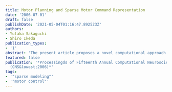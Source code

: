 ```yaml
---
title: Motor Planning and Sparse Motor Command Representation
date: '2006-07-01'
draft: false
publishDate: '2021-05-04T01:16:47.892523Z'
authors:
- Yutaka Sakaguchi
- Shiro Ikeda
publication_types:
- '1'
abstract: 'The present article proposes a novel computational approach to the motor planning. In the proposed approach, each motor command is represented as a linear combination of prefixed basis patterns, and the command for a given task is designed by minimizing a two-termed &quot;information representation criterion&quot; which consists of a task optimization term and a parameter preference term. The result of a computer simulation with a single-joint reaching task confirmed that the proposed framework appropriately worked, together with showing that the resultant trajectory qualitatively replicated Fitts&apos; law.'
featured: false
publication: '*Processingds of Fifteenth Annual Computational Neuroscience Meeting
  (CNS&lowast;2006)*'
tags:
- '"sparse modeling"'
- '"motor control"'
---
```

